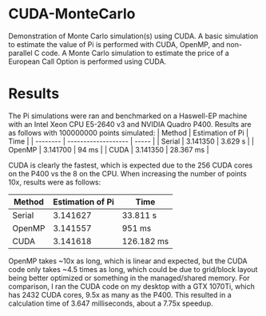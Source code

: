 # CUDA-MonteCarlo
Demonstration of Monte Carlo simulation(s) using CUDA. A basic simulation to estimate the value of Pi is performed with CUDA, OpenMP, and non-parallel C code.
A Monte Carlo simulation to estimate the price of a European Call Option is performed using CUDA.

# Results
The Pi simulations were ran and benchmarked on a Haswell-EP machine with an Intel Xeon CPU E5-2640 v3 and NVIDIA Quadro P400.
Results are as follows with 100000000 points simulated:
| Method        |   Estimation of Pi    | Time      |
| --------      | -------------------   | -----     |
| Serial        |   3.141350            | 3.629 s   |
| OpenMP        |   3.141700            |  94 ms    |
| CUDA          |   3.141350            | 28.367 ms |

CUDA is clearly the fastest, which is expected due to the 256 CUDA cores on the P400 vs the 8 on the CPU.
When increasing the number of points 10x, results were as follows:

| Method        |   Estimation of Pi    | Time      |
| --------      | -------------------   | -----     |
| Serial        |   3.141627            | 33.811 s  |
| OpenMP        |   3.141557            | 951 ms    |
| CUDA          |   3.141618            | 126.182 ms|
OpenMP takes ~10x as long, which is linear and expected, but the CUDA code only takes ~4.5 times as long, which 
could be due to grid/block layout being better optimized or something in the managed/shared memory.
For comparison, I ran the CUDA code on my desktop with a GTX 1070Ti, which has 2432 CUDA cores, 9.5x as many as the P400.
This resulted in a calculation time of 3.647 milliseconds, about a 7.75x speedup.
